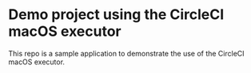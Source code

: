 # Demo project using the CircleCI macOS executor

This repo is a sample application to demonstrate the use of the CircleCI macOS executor. 
